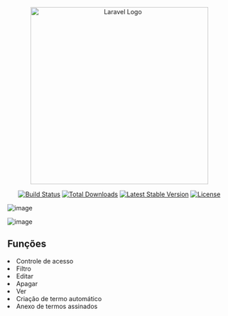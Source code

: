 <p align="center"><a href="https://laravel.com" target="_blank"><img src="https://raw.githubusercontent.com/laravel/art/master/logo-lockup/5%20SVG/2%20CMYK/1%20Full%20Color/laravel-logolockup-cmyk-red.svg" width="400" alt="Laravel Logo"></a></p>

<p align="center">
<a href="https://github.com/laravel/framework/actions"><img src="https://github.com/laravel/framework/workflows/tests/badge.svg" alt="Build Status"></a>
<a href="https://packagist.org/packages/laravel/framework"><img src="https://img.shields.io/packagist/dt/laravel/framework" alt="Total Downloads"></a>
<a href="https://packagist.org/packages/laravel/framework"><img src="https://img.shields.io/packagist/v/laravel/framework" alt="Latest Stable Version"></a>
<a href="https://packagist.org/packages/laravel/framework"><img src="https://img.shields.io/packagist/l/laravel/framework" alt="License"></a>
</p>

![image](https://github.com/joaovictordesousa/Termos-Maqcampo-JohnDeere/assets/107226493/5b9f1e3d-12de-4246-8ccb-feceb31390ef)

![image](https://github.com/joaovictordesousa/Termos-Maqcampo-JohnDeere/assets/107226493/4cef5fee-267b-40e2-9358-aaec0692da4c)

## Funções
<li>Controle de acesso</li>
<li>Filtro</li>
<li>Editar</li>
<li>Apagar</li>
<li>Ver</li>
<li>Criação de termo automático</li>
<li>Anexo de termos assinados</li>
